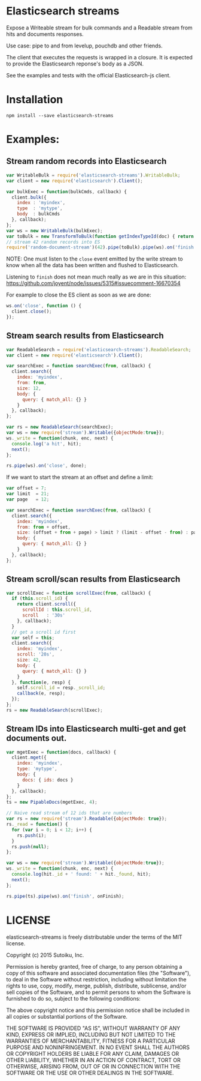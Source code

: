 # Elasticsearch streams

Expose a Writeable stream for bulk commands and a Readable stream from
hits and documents responses.

Use case: pipe to and from levelup, pouchdb and other friends.

The client that executes the requests is wrapped in a closure.
It is expected to provide the Elasticsearch reponse's body as a JSON.

See the examples and tests with the official Elasticsearch-js client.

# Installation

```shell
npm install --save elasticsearch-streams
```

# Examples:

## Stream random records into Elasticsearch
```js
var WritableBulk = require('elasticsearch-streams').WritableBulk;
var client = new require('elasticsearch').Client();

var bulkExec = function(bulkCmds, callback) {
  client.bulk({
    index : 'myindex',
    type  : 'mytype',
    body  : bulkCmds
  }, callback);
};
var ws = new WritableBulk(bulkExec);
var toBulk = new TransformToBulk(function getIndexTypeId(doc) { return { _id: doc.id }; });
// stream 42 random records into ES
require('random-document-stream')(42).pipe(toBulk).pipe(ws).on('finish', done);
```

NOTE: One must listen to the `close` event emitted by the write stream to know
when all the data has been written and flushed to Elasticsearch.

Listening to `finish` does not mean much really as we are in this situation:
https://github.com/joyent/node/issues/5315#issuecomment-16670354

For example to close the ES client as soon as we are done:

```js
ws.on('close', function () {
  client.close();
});
```

## Stream search results from Elasticsearch
```js
var ReadableSearch = require('elasticsearch-streams').ReadableSearch;
var client = new require('elasticsearch').Client();

var searchExec = function searchExec(from, callback) {
  client.search({
    index: 'myindex',
    from: from,
    size: 12,
    body: {
      query: { match_all: {} }
    }
  }, callback);
};

var rs = new ReadableSearch(searchExec);
var ws = new require('stream').Writable({objectMode:true});
ws._write = function(chunk, enc, next) {
  console.log('a hit', hit);
  next();
};

rs.pipe(ws).on('close', done);
```

If we want to start the stream at an offset and define a limit:

```js
var offset = 7;
var limit  = 21;
var page   = 12;

var searchExec = function searchExec(from, callback) {
  client.search({
    index: 'myindex',
    from: from + offset,
    size: (offset + from + page) > limit ? (limit - offset - from) : page,
    body: {
      query: { match_all: {} }
    }
  }, callback);
};
```

## Stream scroll/scan results from Elasticsearch
```js
var scrollExec = function scrollExec(from, callback) {
  if (this.scroll_id) {
    return client.scroll({
      scrollId : this.scroll_id,
      scroll   : '30s'
    }, callback);
  }
  // get a scroll id first
  var self = this;
  client.search({
    index: 'myindex',
    scroll: '20s',
    size: 42,
    body: {
      query: { match_all: {} }
    }
  }, function(e, resp) {
    self.scroll_id = resp._scroll_id;
    callback(e, resp);
  });
};
rs = new ReadableSearch(scrollExec);
```

## Stream IDs into Elasticsearch multi-get and get documents out.
```js
var mgetExec = function(docs, callback) {
  client.mget({
    index: 'myindex',
    type: 'mytype',
    body: {
      docs: { ids: docs }
    }
  }, callback);
};
ts = new PipableDocs(mgetExec, 4);

// Naive read stream of 12 ids that are numbers
var rs = new require('stream').Readable({objectMode: true});
rs._read = function() {
  for (var i = 0; i < 12; i++) {
    rs.push(i);
  }
  rs.push(null);
};

var ws = new require('stream').Writable({objectMode:true});
ws._write = function(chunk, enc, next) {
  console.log(hit._id + ' found: ' + hit._found, hit);
  next();
};

rs.pipe(ts).pipe(ws).on('finish', onFinish);
```

# LICENSE
elasticsearch-streams is freely distributable under the terms of the MIT license.

Copyright (c) 2015 Sutoiku, Inc.

Permission is hereby granted, free of charge, to any person obtaining a copy of this software and associated
documentation files (the "Software"), to deal in the Software without restriction, including without limitation the
rights to use, copy, modify, merge, publish, distribute, sublicense, and/or sell copies of the Software, and to permit
persons to whom the Software is furnished to do so, subject to the following conditions:

The above copyright notice and this permission notice shall be included in all copies or substantial portions of the
Software.

THE SOFTWARE IS PROVIDED "AS IS", WITHOUT WARRANTY OF ANY KIND, EXPRESS OR IMPLIED, INCLUDING BUT NOT LIMITED TO THE
WARRANTIES OF MERCHANTABILITY, FITNESS FOR A PARTICULAR PURPOSE AND NONINFRINGEMENT. IN NO EVENT SHALL THE AUTHORS OR
COPYRIGHT HOLDERS BE LIABLE FOR ANY CLAIM, DAMAGES OR OTHER LIABILITY, WHETHER IN AN ACTION OF CONTRACT, TORT OR
OTHERWISE, ARISING FROM, OUT OF OR IN CONNECTION WITH THE SOFTWARE OR THE USE OR OTHER DEALINGS IN THE SOFTWARE.
